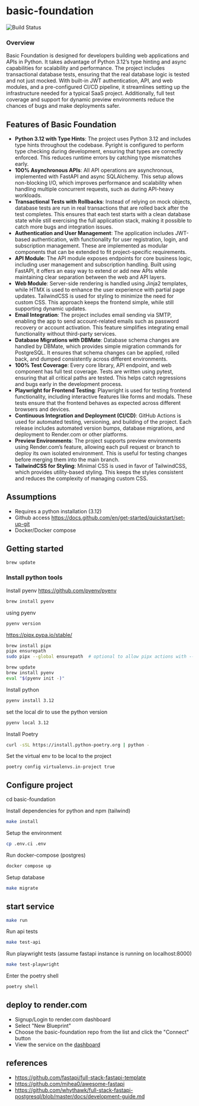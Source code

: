 # basic-foundation

![Build Status](https://github.com/basicmachines-co/basic-foundation/actions/workflows/basic-foundation-test.yml/badge.svg)

### Overview

Basic Foundation is designed for developers building web applications and APIs in Python. It takes advantage of Python
3.12’s type hinting and async capabilities for scalability and performance. The project includes transactional database
tests, ensuring that the real database logic is tested and not just mocked. With built-in JWT authentication, API, and
web modules, and a pre-configured CI/CD pipeline, it streamlines setting up the infrastructure needed for a typical SaaS
project. Additionally, full test coverage and support for dynamic preview environments reduce the chances of bugs and
make deployments safer.

## Features of Basic Foundation

- **Python 3.12 with Type Hints**: The project uses Python 3.12 and includes type hints throughout the codebase. Pyright
  is configured to perform type checking during development, ensuring that types are correctly enforced. This reduces
  runtime errors by catching type mismatches early.
- **100% Asynchronous APIs**: All API operations are asynchronous, implemented with FastAPI and async SQLAlchemy. This
  setup allows non-blocking I/O, which improves performance and scalability when handling multiple concurrent requests,
  such as during API-heavy workloads.
- **Transactional Tests with Rollbacks**: Instead of relying on mock objects, database tests are run in real
  transactions that are rolled back after the test completes. This ensures that each test starts with a clean database
  state while still exercising the full application stack, making it possible to catch more bugs and integration issues.
- **Authentication and User Management**: The application includes JWT-based authentication, with functionality for user
  registration, login, and subscription management. These are implemented as modular components that can be extended to
  fit project-specific requirements.
- **API Module**: The API module exposes endpoints for core business logic, including user management and subscription
  handling. Built using FastAPI, it offers an easy way to extend or add new APIs while maintaining clear separation
  between the web and API layers.
- **Web Module**: Server-side rendering is handled using Jinja2 templates, while HTMX is used to enhance the user
  experience with partial page updates. TailwindCSS is used for styling to minimize the need for custom CSS. This
  approach keeps the frontend simple, while still supporting dynamic updates.
- **Email Integration**: The project includes email sending via SMTP, enabling the app to send account-related emails
  such as password recovery or account activation. This feature simplifies integrating email functionality without
  third-party services.
- **Database Migrations with DBMate**: Database schema changes are handled by DBMate, which provides simple migration
  commands for PostgreSQL. It ensures that schema changes can be applied, rolled back, and dumped consistently across
  different environments.
- **100% Test Coverage**: Every core library, API endpoint, and web component has full test coverage. Tests are written
  using pytest, ensuring that all critical paths are tested. This helps catch regressions and bugs early in the
  development process.
- **Playwright for Frontend Testing**: Playwright is used for testing frontend functionality, including interactive
  features like forms and modals. These tests ensure that the frontend behaves as expected across different browsers and
  devices.
- **Continuous Integration and Deployment (CI/CD)**: GitHub Actions is used for automated testing, versioning, and
  building of the project. Each release includes automated version bumps, database migrations, and deployment to
  Render.com or other platforms.
- **Preview Environments**: The project supports preview environments using Render.com’s feature, allowing each pull
  request or branch to deploy its own isolated environment. This is useful for testing changes before merging them into
  the main branch.
- **TailwindCSS for Styling**: Minimal CSS is used in favor of TailwindCSS, which provides utility-based styling. This
  keeps the styles consistent and reduces the complexity of managing custom CSS.

## Assumptions

- Requires a python installation (3.12)
- Github access https://docs.github.com/en/get-started/quickstart/set-up-git
- Docker/Docker compose

## Getting started

```bash
brew update
```

### Install python tools

Install pyenv
https://github.com/pyenv/pyenv

```bash
brew install pyenv
```

using pyenv

```bash
pyenv version
```

https://pipx.pypa.io/stable/

```bash
brew install pipx
pipx ensurepath
sudo pipx --global ensurepath  # optional to allow pipx actions with --global argument
```

```bash
brew update
brew install pyenv
eval "$(pyenv init -)"
```

Install python

```bash
pyenv install 3.12
```

set the local dir to use the python version

```bash
pyenv local 3.12
```

Install Poetry

```bash
curl -sSL https://install.python-poetry.org | python -
```

Set the virtual env to be local to the project

```
poetry config virtualenvs.in-project true
```

## Configure project

cd basic-foundation

Install dependencies for python and npm (tailwind)

```bash
make install 
```

Setup the environment

```bash
cp .env.ci .env
```

Run docker-compose (postgres)

```bash
docker compose up
```

Setup database

```bash
make migrate
```

## start service

```bash
make run 
```

Run api tests

```bash 
make test-api
```

Run playwright tests (assume fastapi instance is running on localhost:8000)

```bash 
make test-playwright
```

Enter the poetry shell

```bash
poetry shell
```

## deploy to render.com

- Signup/Login to render.com dashboard
- Select "New Blueprint"
- Choose the basic-foundation repo from the list and click the "Connect" button
- View the service on the [dashboard](https://dashboard.render.com/)

## references

- https://github.com/fastapi/full-stack-fastapi-template
- https://github.com/mjhea0/awesome-fastapi
- https://github.com/whythawk/full-stack-fastapi-postgresql/blob/master/docs/development-guide.md
